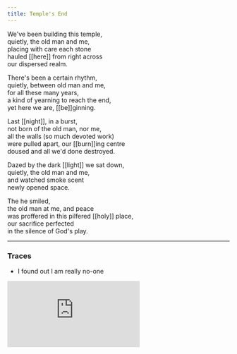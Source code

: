 ```yaml
---
title: Temple's End
---
```


We've been building this temple,  
quietly, the old man and me,  
placing with care each stone  
hauled [[here]] from right across  
our dispersed realm.  
  
There's been a certain rhythm,  
quietly, between old man and me,  
for all these many years,  
a kind of yearning to reach the end,  
yet here we are, [[be]]ginning.  
  
Last [[night]], in a burst,  
not born of the old man, nor me,   
all the walls (so much devoted work)   
were pulled apart, our [[burn]]ing centre  
doused and all we'd done destroyed.  
  
Dazed by the dark [[light]] we sat down,  
quietly, the old man and me,  
and watched smoke scent  
newly opened space.   
    
    
The he smiled,   
the old man at me, and peace  
was proffered in this pilfered [[holy]] place,  
our sacrifice perfected  
in the silence of God's play.   

---

### Traces

* I found out I am really no-one

<iframe class="video" src="https://www.youtube-nocookie.com/embed/2GHyLhbdzN0" frameborder="0" allow="accelerometer; autoplay; encrypted-media; gyroscope; picture-in-picture" allowfullscreen></iframe>